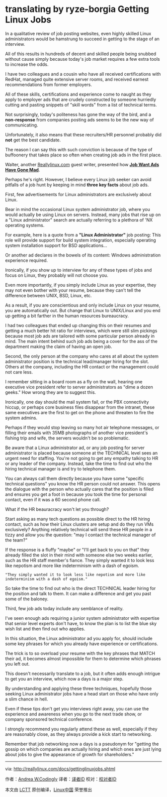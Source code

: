 translating by ryze-borgia
Getting Linux Jobs
======

In a qualitative review of job posting websites, even highly skilled Linux administrators would be hamstrung to succeed in getting to the stage of an interview.

All of this results in hundreds of decent and skilled people being snubbed without cause simply because today's job market requires a few extra tools to increase the odds.

I have two colleagues and a cousin who have all received certifications with RedHat, managed quite extensive server rooms, and received earnest recommendations from former employers.

All of these skills, certifications and experience come to naught as they apply to employer ads that are crudely constructed by someone hurriedly cutting and pasting snippets of "skill words" from a list of technical terms.

Not surprisingly, today's politeness has gone the way of the bird, and a **non-response** from companies posting ads seems to be the new way of communicating.

Unfortunately, it also means that these recruiters/HR personnel probably did **not** get the best candidate.

The reason I can say this with such conviction is because of the type of buffoonery that takes place so often when creating job ads in the first place.

Walter, another [Reallylinux.com][3] guest writer, presented how [**Job Want Ads Have Gone Mad**][4].

Perhaps he's right. However, I believe every Linux job seeker can avoid pitfalls of a job hunt by keeping in mind **three key facts** about job ads.

First, few advertisements for Linux administrators are exclusively about Linux.

Bear in mind the occasional Linux system administrator job, where you would actually be using Linux on servers. Instead, many jobs that rise up on a "Linux administrator" search are actually referring to a plethora of 'NX operating systems.

For example, here is a quote from a **"Linux Administrator"** job posting:
This role will provide support for build system integration, especially operating system installation support for BSD applications...

Or another ad declares in the bowels of its content:
Windows administration experience required.

Ironically, if you show up to interview for any of these types of jobs and focus on Linux, they probably will not choose you.

Even more importantly, if you simply include Linux as your expertise, they may not even bother with your resume, because they can't tell the difference between UNIX, BSD, Linux, etc.

As a result, if you are conscientious and only include Linux on your resume, you are automatically out. But change that Linux to UNIX/Linux and you end up getting a bit farther in the human resources bureaucracy.

I had two colleagues that ended up changing this on their resumes and getting a much better hit ratio for interviews, which were still slim pickings because most job ads are tailored with some particular person already in mind. The main intent behind such job ads being a cover for the ass of the department making the claim of having an open job.

Second, the only person at the company who cares at all about the system administrator position is the technical lead/manager hiring for the slot. Others at the company, including the HR contact or the management could not care less.

I remember sitting in a board room as a fly on the wall, hearing one executive vice president refer to server administrators as "dime a dozen geeks." How wrong they are to suggest this.

Ironically, one day should the mail system fail, or the PBX connectivity hiccup, or perhaps core business files disappear from the intranet, these same executives are the first to get on the phone and threaten to fire the system admins.

Perhaps if they would stop leaving so many hot air telephone messages, or filling their emails with 35MB photographs of another vice president's fishing trip and wife, the servers wouldn't be so problematic.

Be aware that a Linux administrator ad, or any job posting for server administrator is placed because someone at the TECHNICAL level sees an urgent need for staffing. You're not going to get any empathy talking to HR or any leader of the company. Instead, take the time to find out who the hiring technical manager is and try to telephone them.

You can always call them directly because you have some "specific technical questions" you know the HR person could not answer. This opens the dialogue with the person who actually cares that the position is filled and ensures you get a foot in because you took the time for personal contact, even if it was a 60 second phone call.

What if the HR beauracracy won't let you through?

Start asking as many tech questions as possible direct to the HR hiring contact, such as how their Linux clusters are setup and do they run VMs exclusively? Anything relatively technical will send these HR people in a tizzy and allow you the question: "may I contact the technical manager of the team?"

If the response is a fluffy "maybe" or "I'll get back to you on that" they already filled the slot in their mind with someone else two weeks earlier, such as the HR staff member's fiance. They simply wanted it to look less like nepotism and more like indeterminism with a dash of egoism.

```
"They simply wanted it to look less like nepotism and more like indeterminism with a dash of egoism."
```

So take the time to find out who is the direct TECHNICAL leader hiring for the position and talk to them. It can make a difference and get you past some of the baloney.

Third, few job ads today include any semblance of reality.

I've seen enough ads requiring a junior system administrator with expertise that senior level experts don't have, to know the plan is to list the blue sky wish list and then find out who applies.

In this situation, the Linux administrator ad you apply for, should include some key phrases for which you already have experience or certifications.

The trick is to so overload your resume with the key phrases that MATCH their ad, it becomes almost impossible for them to determine which phrases you left out.

This doesn't necessarily translate to a job, but it often adds enough intrigue to get you an interview, which now a days is a major step.

By understanding and applying these three techniques, hopefully those seeking Linux administrator jobs have a head start on those who have only a slim chance in hell.

Even if these tips don't get you interviews right away, you can use the experience and awareness when you go to the next trade show, or company sponsored technical conference.

I strongly recommend you regularly attend these as well, especially if they are reasonably close, as they always provide a kick start to networking.

Remember that job networking now a days is a pseudonym for "getting the gossip on which companies are actually hiring and which ones are just lying about jobs to give the appearance of growth for shareholders."



--------------------------------------------------------------------------------

via: http://reallylinux.com/docs/gettinglinuxjobs.shtml

作者：[Andrea W.Codingly][a]
译者：[译者ID](https://github.com/译者ID)
校对：[校对者ID](https://github.com/校对者ID)

本文由 [LCTT](https://github.com/LCTT/TranslateProject) 原创编译，[Linux中国](https://linux.cn/) 荣誉推出

[a]:http://reallylinux.com
[1]:http://www.reallylinux.com
[2]:http://reallylinux.com/docs/linuxrecessionproof.shtml
[3]:http://reallylinux.com
[4]:http://reallylinux.com/docs/wantadsmad.shtml

